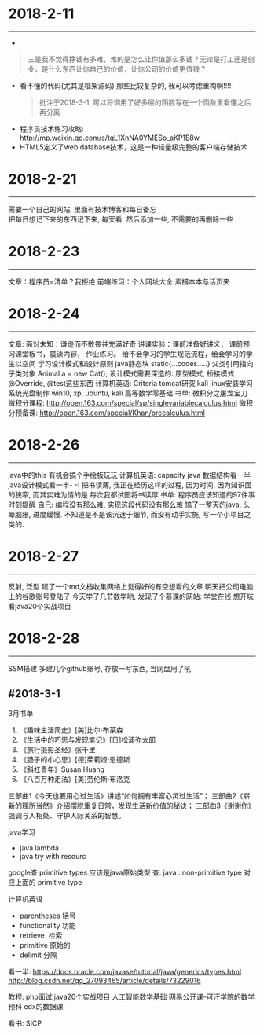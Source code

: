 # 2018-2-11
----------------------------

+         
 >三是我不觉得挣钱有多难，难的是怎么让你值那么多钱？无论是打工还是创业，是什么东西让你自己的价值，让你公司的价值更值钱？
+ 看不懂的代码(尤其是框架源码) 那些比较复杂的, 我可以考虑重构啊!!!!
  >批注于2018-3-1: 可以将调用了好多层的函数写在一个函数里看懂之后再分离
+ 程序员技术练习攻略:  http://mp.weixin.qq.com/s/tqL1XnNA0YMESo_aKP1E8w
+ HTML5定义了web database技术，这是一种轻量级完整的客户端存储技术

# 2018-2-21
---------------------------
需要一个自己的网站, 里面有技术博客和每日备忘  
把每日想记下来的东西记下来, 每天看, 然后添加一些, 不需要的再删除一些

# 2018-2-23
---------------------------
文章：程序员=清单？我拒绝
前端练习：个人网址大全
素描本本与活页夹

# 2018-2-24
---------------------------
文章: 面对未知：谦逊而不敬畏并充满好奇
讲课实验：课前准备好讲义， 课前预习课堂板书，晨读内容， 作业练习。
给不会学习的学生规范流程，给会学习的学生以空间
学习设计模式和设计原则
java静态块 static{...codes.....}
父类引用指向子类对象 Animal a = new Cat(); 
设计模式需要深造的: 原型模式, 桥接模式
@Override, @test这些东西
计算机英语: Criteria
tomcat研究
kali linux安装学习
系统光盘制作 win10, xp, ubuntu, kali
高等数学零基础
书单: 微积分之屠龙宝刀
微积分课程: http://open.163.com/special/sp/singlevariablecalculus.html
微积分预备课: http://open.163.com/special/Khan/precalculus.html

# 2018-2-26
-----------------------------------
java中的this
有机会搞个手绘板玩玩
计算机英语: capacity
java 数据结构看一半
java设计模式看一半- -!
把书读薄, 我正在经历这样的过程, 因为时间, 因为知识面的狭窄, 而其实难为情的是 每次我都试图将书读厚
书单: 程序员应该知道的97件事
时刻提醒 自己: 编程没有那么难, 实现这段代码没有那么难
搞了一整天的java, 头晕脑胀, 进度缓慢. 不知道是不是该沉迷于细节, 而没有动手实施, 写一个小项目之类的.

# 2018-2-27
------------------------------------
反射, 泛型
建了一个md文档收集网络上觉得好的有空想看的文章
明天把公司电脑上的谷歌账号登陆了
今天学了几节数学哟, 发现了个慕课的网站: 学堂在线
想开坑看java20个实战项目

# 2018-2-28
------------------------------------
SSM搭建
多建几个github账号, 存放一写东西, 当网盘用了吼

#2018-3-1
------------------------------------
3月书单
01. 《趣味生活简史》[美]比尔·布莱森
02. 《生活中的巧思与发现笔记》[日]松浦弥太郎
03. 《旅行摄影圣经》张千里
04. 《肠子的小心思》[德]茱莉娅·恩德斯
05. 《斜杠青年》Susan Huang
06. 《八百万种走法》[美]劳伦斯·布洛克

三部曲1《今天也要用心过生活》讲述“如何拥有丰富心灵过生活”；
三部曲2《崭新的理所当然》介绍摆脱重复日常，发现生活新价值的秘诀；
三部曲3《谢谢你》强调与人相处、守护人际关系的智慧。

java学习
+ java lambda
+ java try with resourc

google查 primitive types 应该是java原始类型 
查: java : non-primitive type 对应上面的 primitive type

计算机英语
+ parentheses  括号
+ functionality  功能
+ retrieve  检索
+ primitive  原始的
+ delimit 分隔

看一半: 
https://docs.oracle.com/javase/tutorial/java/generics/types.html
http://blog.csdn.net/qq_27093465/article/details/73229016

教程:
php面试
java20个实战项目
人工智能数学基础
网易公开课-可汗学院的数学预科
edx的数据课

看书: SICP